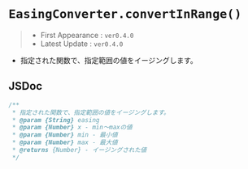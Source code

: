 # `EasingConverter.convertInRange()`

> - First Appearance : `ver0.4.0`
> - Latest Update : `ver0.4.0`

- 指定された関数で、指定範囲の値をイージングします。

## JSDoc

```js
/**
 * 指定された関数で、指定範囲の値をイージングします。
 * @param {String} easing
 * @param {Number} x - min〜maxの値
 * @param {Number} min - 最小値
 * @param {Number} max - 最大値
 * @returns {Number} - イージングされた値
 */
```
